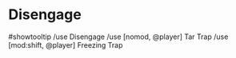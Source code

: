 # Disengage

#showtooltip
/use Disengage
/use [nomod, @player] Tar Trap
/use [mod:shift, @player] Freezing Trap
